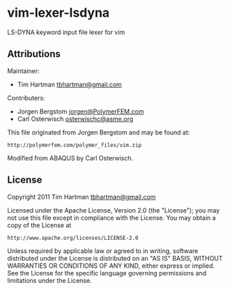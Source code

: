 # vim-lexer-lsdyna

LS-DYNA keyword input file lexer for vim

## Attributions

Maintainer:
* Tim Hartman <tbhartman@gmail.com>

Contributers:
* Jorgen Bergstom <jorgen@PolymerFEM.com>
* Carl Osterwisch <osterwischc@asme.org>

This file originated from Jorgen Bergstom and may be found at:

    http://polymerfem.com/polymer_files/vim.zip

Modified from ABAQUS by Carl Osterwisch.

## License

Copyright 2011 Tim Hartman <tbhartman@gmail.com>

Licensed under the Apache License, Version 2.0 (the "License");
you may not use this file except in compliance with the License.
You may obtain a copy of the License at

    http://www.apache.org/licenses/LICENSE-2.0

Unless required by applicable law or agreed to in writing, software
distributed under the License is distributed on an "AS IS" BASIS,
WITHOUT WARRANTIES OR CONDITIONS OF ANY KIND, either express or implied.
See the License for the specific language governing permissions and
limitations under the License.
